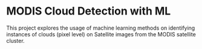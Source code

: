 # MODIS Cloud Detection with ML

This project explores the usage of machine learning methods on identifying instances of clouds (pixel level) on Satellite images from the MODIS satellite cluster.